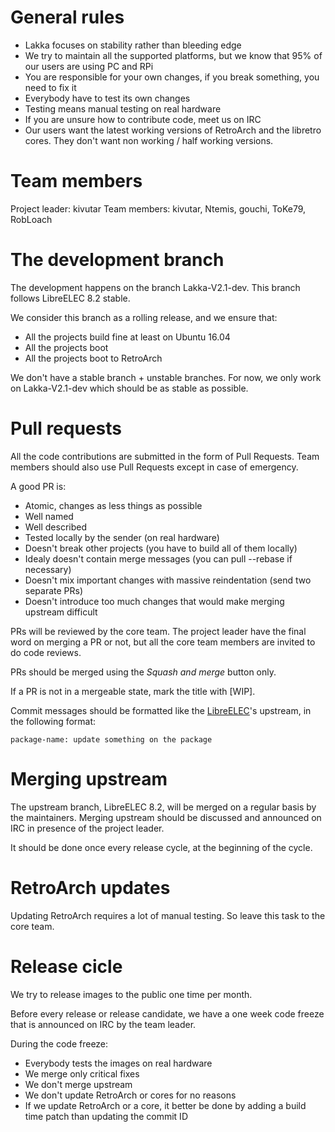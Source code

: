 # General rules

 * Lakka focuses on stability rather than bleeding edge
 * We try to maintain all the supported platforms, but we know that 95% of our users are using PC and RPi
 * You are responsible for your own changes, if you break something, you need to fix it
 * Everybody have to test its own changes
 * Testing means manual testing on real hardware
 * If you are unsure how to contribute code, meet us on IRC
 * Our users want the latest working versions of RetroArch and the libretro cores. They don't want non working / half working versions.

# Team members

Project leader: kivutar
Team members: kivutar, Ntemis, gouchi, ToKe79, RobLoach

# The development branch

The development happens on the branch Lakka-V2.1-dev. This branch follows LibreELEC 8.2 stable.

We consider this branch as a rolling release, and we ensure that:

 * All the projects build fine at least on Ubuntu 16.04
 * All the projects boot
 * All the projects boot to RetroArch

We don't have a stable branch + unstable branches. For now, we only work on Lakka-V2.1-dev which should be as stable as possible.
 
# Pull requests

All the code contributions are submitted in the form of Pull Requests. Team members should also use Pull Requests except in case of emergency.

A good PR is:

 * Atomic, changes as less things as possible
 * Well named
 * Well described
 * Tested locally by the sender (on real hardware)
 * Doesn't break other projects (you have to build all of them locally)
 * Idealy doesn't contain merge messages (you can pull --rebase if necessary)
 * Doesn't mix important changes with massive reindentation (send two separate PRs)
 * Doesn't introduce too much changes that would make merging upstream difficult

PRs will be reviewed by the core team. The project leader have the final word on merging a PR or not, but all the core team members are invited to do code reviews.

PRs should be merged using the *Squash and merge* button only.

If a PR is not in a mergeable state, mark the title with [WIP].

Commit messages should be formatted like the [LibreELEC](https://github.com/LibreELEC/LibreELEC.tv)'s upstream, in the following format:
```
package-name: update something on the package
```

# Merging upstream

The upstream branch, LibreELEC 8.2, will be merged on a regular basis by the maintainers. Merging upstream should be discussed and announced on IRC in presence of the project leader.

It should be done once every release cycle, at the beginning of the cycle.

# RetroArch updates

Updating RetroArch requires a lot of manual testing. So leave this task to the core team.

# Release cicle

We try to release images to the public one time per month.

Before every release or release candidate, we have a one week code freeze that is announced on IRC by the team leader.

During the code freeze:

 * Everybody tests the images on real hardware
 * We merge only critical fixes
 * We don't merge upstream
 * We don't update RetroArch or cores for no reasons
 * If we update RetroArch or a core, it better be done by adding a build time patch than updating the commit ID
